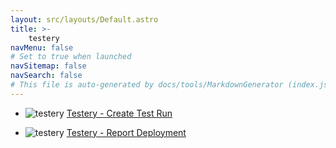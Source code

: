 ```yaml
---
layout: src/layouts/Default.astro
title: >-
    testery
navMenu: false
# Set to true when launched
navSitemap: false
navSearch: false
# This file is auto-generated by docs/tools/MarkdownGenerator (index.js)
---
```


<ul>

<li>

![testery](https://i.octopus.com/library/step-templates/testery.png) [Testery - Create Test Run](/integrations/testery/testery-create-test-run)

</li>
        
<li>

![testery](https://i.octopus.com/library/step-templates/testery.png) [Testery - Report Deployment](/integrations/testery/testery-report-deployment)

</li>
        
</ul>
